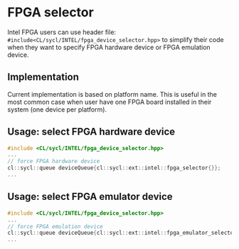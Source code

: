 # FPGA selector

Intel FPGA users can use header file: `#include<CL/sycl/INTEL/fpga_device_selector.hpp>` to simplify their code
when they want to specify FPGA hardware device or FPGA emulation device.

## Implementation

Current implementation is based on platform name. This is useful in the most common case when user have
one FPGA board installed in their system (one device per platform). 

## Usage: select FPGA hardware device
```c++
#include <CL/sycl/INTEL/fpga_device_selector.hpp>
...
// force FPGA hardware device
cl::sycl::queue deviceQueue{cl::sycl::ext::intel::fpga_selector{}};
...
```

## Usage: select FPGA emulator device
```c++
#include <CL/sycl/INTEL/fpga_device_selector.hpp>
...
// force FPGA emulation device
cl::sycl::queue deviceQueue{cl::sycl::ext::intel::fpga_emulator_selector{}};
...
```
